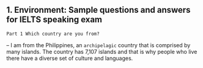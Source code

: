 

## 1. Environment: Sample questions and answers for IELTS speaking exam

`Part 1
Which country are you from?
`

– I am from the Philippines, an `archipelagic` country that is comprised by many islands. The country has 7,107 islands and that is why people who live there have a diverse set of culture and languages.
